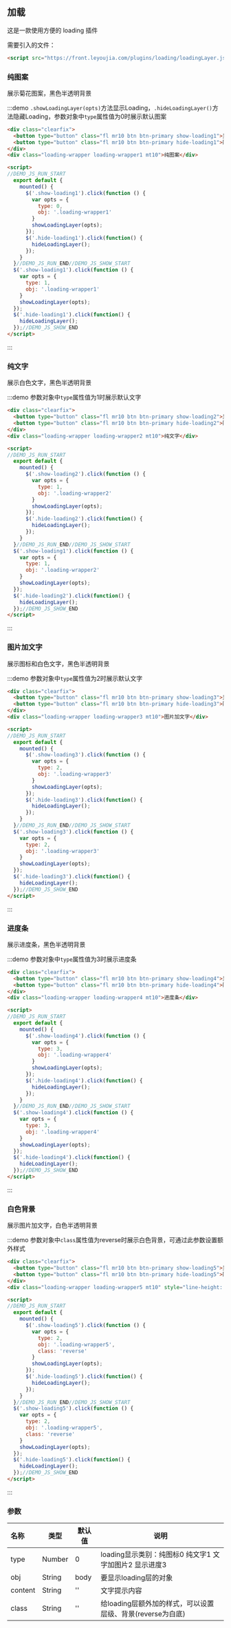 ## 加载

这是一款使用方便的 loading 插件

需要引入的文件：

```html
<script src="https://front.leyoujia.com/plugins/loading/loadingLayer.js"></script>
```

### 纯图案

展示菊花图案，黑色半透明背景

:::demo `.showLoadingLayer(opts)`方法显示Loading，`.hideLoadingLayer()`方法隐藏Loading，参数对象中`type`属性值为0时展示默认图案

```html
<div class="clearfix">
  <button type="button" class="fl mr10 btn btn-primary show-loading1">显示</button>
  <button type="button" class="fl mr10 btn btn-primary hide-loading1">隐藏</button>
</div>
<div class="loading-wrapper loading-wrapper1 mt10">纯图案</div>

<script>
//DEMO_JS_RUN_START
  export default {
    mounted() {
      $('.show-loading1').click(function () {
        var opts = {
          type: 0,
          obj: '.loading-wrapper1'
        }
        showLoadingLayer(opts);
      });
      $('.hide-loading1').click(function() {
        hideLoadingLayer();
      });
    }
  }//DEMO_JS_RUN_END//DEMO_JS_SHOW_START
  $('.show-loading1').click(function () {
    var opts = {
      type: 1,
      obj: '.loading-wrapper1'
    }
    showLoadingLayer(opts);
  });
  $('.hide-loading1').click(function() {
    hideLoadingLayer();
  });//DEMO_JS_SHOW_END
</script>

```
:::

### 纯文字

展示白色文字，黑色半透明背景

:::demo 参数对象中`type`属性值为1时展示默认文字

```html
<div class="clearfix">
  <button type="button" class="fl mr10 btn btn-primary show-loading2">显示</button>
  <button type="button" class="fl mr10 btn btn-primary hide-loading2">隐藏</button>
</div>
<div class="loading-wrapper loading-wrapper2 mt10">纯文字</div>

<script>
//DEMO_JS_RUN_START
  export default {
    mounted() {
      $('.show-loading2').click(function () {
        var opts = {
          type: 1,
          obj: '.loading-wrapper2'
        }
        showLoadingLayer(opts);
      });
      $('.hide-loading2').click(function() {
        hideLoadingLayer();
      });
    }
  }//DEMO_JS_RUN_END//DEMO_JS_SHOW_START
  $('.show-loading1').click(function () {
    var opts = {
      type: 1,
      obj: '.loading-wrapper2'
    }
    showLoadingLayer(opts);
  });
  $('.hide-loading2').click(function() {
    hideLoadingLayer();
  });//DEMO_JS_SHOW_END
</script>
```
:::

### 图片加文字

展示图标和白色文字，黑色半透明背景

:::demo 参数对象中`type`属性值为2时展示默认文字

```html
<div class="clearfix">
  <button type="button" class="fl mr10 btn btn-primary show-loading3">显示</button>
  <button type="button" class="fl mr10 btn btn-primary hide-loading3">隐藏</button>
</div>
<div class="loading-wrapper loading-wrapper3 mt10">图片加文字</div>

<script>
//DEMO_JS_RUN_START
  export default {
    mounted() {
      $('.show-loading3').click(function () {
        var opts = {
          type: 2,
          obj: '.loading-wrapper3'
        }
        showLoadingLayer(opts);
      });
      $('.hide-loading3').click(function() {
        hideLoadingLayer();
      });
    }
  }//DEMO_JS_RUN_END//DEMO_JS_SHOW_START
  $('.show-loading3').click(function () {
    var opts = {
      type: 2,
      obj: '.loading-wrapper3'
    }
    showLoadingLayer(opts);
  });
  $('.hide-loading3').click(function() {
    hideLoadingLayer();
  });//DEMO_JS_SHOW_END
</script>
```
:::

### 进度条

展示进度条，黑色半透明背景

:::demo 参数对象中`type`属性值为3时展示进度条

```html
<div class="clearfix">
  <button type="button" class="fl mr10 btn btn-primary show-loading4">显示</button>
  <button type="button" class="fl mr10 btn btn-primary hide-loading4">隐藏</button>
</div>
<div class="loading-wrapper loading-wrapper4 mt10">进度条</div>

<script>
//DEMO_JS_RUN_START
  export default {
    mounted() {
      $('.show-loading4').click(function () {
        var opts = {
          type: 3,
          obj: '.loading-wrapper4'
        }
        showLoadingLayer(opts);
      });
      $('.hide-loading4').click(function() {
        hideLoadingLayer();
      });
    }
  }//DEMO_JS_RUN_END//DEMO_JS_SHOW_START
  $('.show-loading4').click(function () {
    var opts = {
      type: 3,
      obj: '.loading-wrapper4'
    }
    showLoadingLayer(opts);
  });
  $('.hide-loading4').click(function() {
    hideLoadingLayer();
  });//DEMO_JS_SHOW_END
</script>
```
:::

### 白色背景

展示图片加文字，白色半透明背景

:::demo 参数对象中`class`属性值为reverse时展示白色背景，可通过此参数设置额外样式

```html
<div class="clearfix">
  <button type="button" class="fl mr10 btn btn-primary show-loading5">显示</button>
  <button type="button" class="fl mr10 btn btn-primary hide-loading5">隐藏</button>
</div>
<div class="loading-wrapper loading-wrapper5 mt10" style="line-height: 28px;">白色半透明背景</div>

<script>
//DEMO_JS_RUN_START
  export default {
    mounted() {
      $('.show-loading5').click(function () {
        var opts = {
          type: 2,
          obj: '.loading-wrapper5',
          class: 'reverse'
        }
        showLoadingLayer(opts);
      });
      $('.hide-loading5').click(function() {
        hideLoadingLayer();
      });
    }
  }//DEMO_JS_RUN_END//DEMO_JS_SHOW_START
  $('.show-loading5').click(function () {
    var opts = {
      type: 2,
      obj: '.loading-wrapper5',
      class: 'reverse'
    }
    showLoadingLayer(opts);
  });
  $('.hide-loading5').click(function() {
    hideLoadingLayer();
  });//DEMO_JS_SHOW_END
</script>
```
:::

### 参数


| 名称                             | 类型                     |默认值                     | 说明                     |
| :----------------------------- | ------------------------ |------------------------ |------------------------ |
| type        | Number | 0 | loading显示类别：纯图标0 纯文字1 文字加图片2 显示进度3|
| obj                  | String	         | body | 要显示loading层的对象 |
| content                   | String     | '' | 文字提示内容 |
| class | String | '' | 给loading层额外加的样式，可以设置层级、背景(reverse为白底) |

